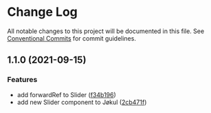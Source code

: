 # Change Log

All notable changes to this project will be documented in this file.
See [Conventional Commits](https://conventionalcommits.org) for commit guidelines.

## 1.1.0 (2021-09-15)

### Features

- add forwardRef to Slider ([f34b196](https://github.com/fremtind/jokul/commit/f34b1967ab0251702e59b4db22d278e143cebcfd))
- add new Slider component to Jøkul ([2cb471f](https://github.com/fremtind/jokul/commit/2cb471f8985d10bda91040b254f898c58e41f0ea))
